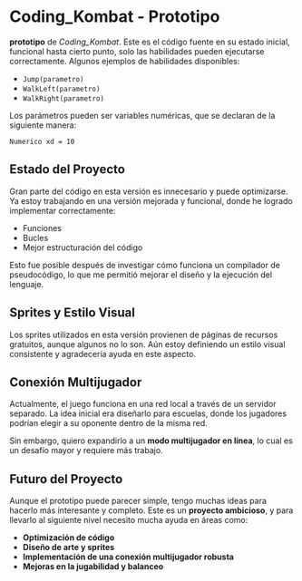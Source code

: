 # Coding_Kombat - Prototipo

**prototipo** de *Coding_Kombat*. Este es el código fuente en su estado inicial, funcional hasta cierto punto, solo las habilidades pueden ejecutarse correctamente. Algunos ejemplos de habilidades disponibles:

- `Jump(parametro)`
- `WalkLeft(parametro)`
- `WalkRight(parametro)`

Los parámetros pueden ser variables numéricas, que se declaran de la siguiente manera:

```pseudocode
Numerico xd = 10
```

## Estado del Proyecto

Gran parte del código en esta versión es innecesario y puede optimizarse. Ya estoy trabajando en una versión mejorada y funcional, donde he logrado implementar correctamente:

- Funciones
- Bucles
- Mejor estructuración del código

Esto fue posible después de investigar cómo funciona un compilador de pseudocódigo, lo que me permitió mejorar el diseño y la ejecución del lenguaje.

## Sprites y Estilo Visual

Los sprites utilizados en esta versión provienen de páginas de recursos gratuitos, aunque algunos no lo son. Aún estoy definiendo un estilo visual consistente y agradecería ayuda en este aspecto.

## Conexión Multijugador

Actualmente, el juego funciona en una red local a través de un servidor separado. La idea inicial era diseñarlo para escuelas, donde los jugadores podrían elegir a su oponente dentro de la misma red.

Sin embargo, quiero expandirlo a un **modo multijugador en línea**, lo cual es un desafío mayor y requiere más trabajo.

## Futuro del Proyecto

Aunque el prototipo puede parecer simple, tengo muchas ideas para hacerlo más interesante y completo. Este es un **proyecto ambicioso**, y para llevarlo al siguiente nivel necesito mucha ayuda en áreas como:

- **Optimización de código**
- **Diseño de arte y sprites**
- **Implementación de una conexión multijugador robusta**
- **Mejoras en la jugabilidad y balanceo**
